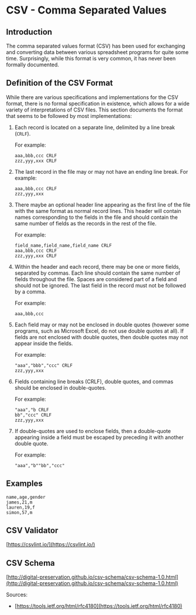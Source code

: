# CSV - Comma Separated Values

## Introduction

The comma separated values format \(CSV\) has been used for exchanging and converting data between various spreadsheet programs for quite some time. Surprisingly, while this format is very common, it has never been formally documented.

## Definition of the CSV Format

While there are various specifications and implementations for the CSV format, there is no formal specification in existence, which allows for a wide variety of interpretations of CSV files. This section documents the format that seems to be followed by most implementations:

1. Each record is located on a separate line, delimited by a line break \(`CRLF`\).

   For example:

   ```text
   aaa,bbb,ccc CRLF
   zzz,yyy,xxx CRLF
   ```

2. The last record in the file may or may not have an ending line break. For example:

   ```text
   aaa,bbb,ccc CRLF
   zzz,yyy,xxx
   ```

3. There maybe an optional header line appearing as the first line of the file with the same format as normal record lines. This header will contain names corresponding to the fields in the file and should contain the same number of fields as the records in the rest of the file.

   For example:

   ```text
   field_name,field_name,field_name CRLF
   aaa,bbb,ccc CRLF
   zzz,yyy,xxx CRLF
   ```

4. Within the header and each record, there may be one or more fields, separated by commas. Each line should contain the same number of fields throughout the file. Spaces are considered part of a field and should not be ignored. The last field in the record must not be followed by a comma.

   For example:

   ```text
   aaa,bbb,ccc
   ```

5. Each field may or may not be enclosed in double quotes \(however some programs, such as Microsoft Excel, do not use double quotes at all\). If fields are not enclosed with double quotes, then double quotes may not appear inside the fields.

   For example:

   ```text
   "aaa","bbb","ccc" CRLF
   zzz,yyy,xxx
   ```

6. Fields containing line breaks \(CRLF\), double quotes, and commas should be enclosed in double-quotes.

   For example:

   ```text
   "aaa","b CRLF
   bb","ccc" CRLF
   zzz,yyy,xxx
   ```

7. If double-quotes are used to enclose fields, then a double-quote appearing inside a field must be escaped by preceding it with another double quote.

   For example:

   ```text
   "aaa","b""bb","ccc"
   ```

## Examples

```text
name,age,gender
james,21,m
lauren,19,f
simon,57,m
```

## CSV Validator

[https://csvlint.io/](https://csvlint.io/)

## CSV Schema

[http://digital-preservation.github.io/csv-schema/csv-schema-1.0.html](http://digital-preservation.github.io/csv-schema/csv-schema-1.0.html)

Sources:

* [https://tools.ietf.org/html/rfc4180](https://tools.ietf.org/html/rfc4180)

